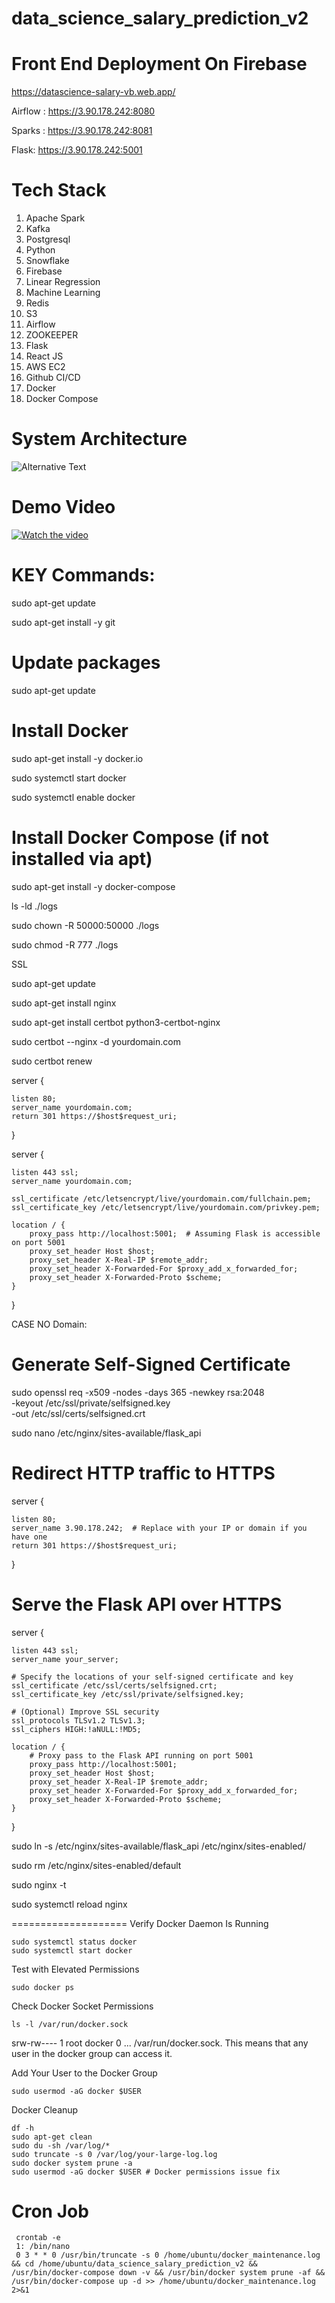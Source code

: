 # data_science_salary_prediction_v2

Front End Deployment On Firebase
==============================
https://datascience-salary-vb.web.app/

Airflow : https://3.90.178.242:8080

Sparks : https://3.90.178.242:8081

Flask: https://3.90.178.242:5001

Tech Stack
================
1. Apache Spark
2. Kafka
3. Postgresql
4. Python
5. Snowflake
6. Firebase
7. Linear Regression
8. Machine Learning
9. Redis
10. S3
11. Airflow
12. ZOOKEEPER
13. Flask
14. React JS
15. AWS EC2
16. Github CI/CD
17. Docker
18. Docker Compose



System Architecture
================

![Alternative Text](https://datascience-salary-vb.web.app/static/media/diagram4.b99fdf0c9c41947d165a.png "Optional Title")



Demo Video
================
[![Watch the video](http://img.youtube.com/vi/1Ca0Y4s37ls/0.jpg)]("https://www.youtube.com/watch?v=1Ca0Y4s37ls)


KEY Commands:
================
sudo apt-get update

sudo apt-get install -y git

# Update packages

sudo apt-get update

# Install Docker

sudo apt-get install -y docker.io

sudo systemctl start docker

sudo systemctl enable docker

# Install Docker Compose (if not installed via apt)

sudo apt-get install -y docker-compose


ls -ld ./logs

sudo chown -R 50000:50000 ./logs

sudo chmod -R 777 ./logs


SSL

sudo apt-get update

sudo apt-get install nginx

sudo apt-get install certbot python3-certbot-nginx

sudo certbot --nginx -d yourdomain.com

sudo certbot renew

server {

    listen 80;
    server_name yourdomain.com;
    return 301 https://$host$request_uri;
}

server {

    listen 443 ssl;
    server_name yourdomain.com;

    ssl_certificate /etc/letsencrypt/live/yourdomain.com/fullchain.pem;
    ssl_certificate_key /etc/letsencrypt/live/yourdomain.com/privkey.pem;

    location / {
        proxy_pass http://localhost:5001;  # Assuming Flask is accessible on port 5001
        proxy_set_header Host $host;
        proxy_set_header X-Real-IP $remote_addr;
        proxy_set_header X-Forwarded-For $proxy_add_x_forwarded_for;
        proxy_set_header X-Forwarded-Proto $scheme;
    }
}

CASE NO Domain:

# Generate Self-Signed Certificate

sudo openssl req -x509 -nodes -days 365 -newkey rsa:2048 \
  -keyout /etc/ssl/private/selfsigned.key \
  -out /etc/ssl/certs/selfsigned.crt


sudo nano /etc/nginx/sites-available/flask_api

# Redirect HTTP traffic to HTTPS

server {

    listen 80;
    server_name 3.90.178.242;  # Replace with your IP or domain if you have one
    return 301 https://$host$request_uri;
}

# Serve the Flask API over HTTPS

server {

    listen 443 ssl;
    server_name your_server;

    # Specify the locations of your self-signed certificate and key
    ssl_certificate /etc/ssl/certs/selfsigned.crt;
    ssl_certificate_key /etc/ssl/private/selfsigned.key;

    # (Optional) Improve SSL security
    ssl_protocols TLSv1.2 TLSv1.3;
    ssl_ciphers HIGH:!aNULL:!MD5;

    location / {
        # Proxy pass to the Flask API running on port 5001
        proxy_pass http://localhost:5001;
        proxy_set_header Host $host;
        proxy_set_header X-Real-IP $remote_addr;
        proxy_set_header X-Forwarded-For $proxy_add_x_forwarded_for;
        proxy_set_header X-Forwarded-Proto $scheme;
    }
}


sudo ln -s /etc/nginx/sites-available/flask_api /etc/nginx/sites-enabled/

sudo rm /etc/nginx/sites-enabled/default

sudo nginx -t

sudo systemctl reload nginx


====================
Verify Docker Daemon Is Running

```
sudo systemctl status docker
sudo systemctl start docker
```
 Test with Elevated Permissions

 ```
 sudo docker ps
 ```

Check Docker Socket Permissions

```
ls -l /var/run/docker.sock

```
srw-rw---- 1 root docker 0 ... /var/run/docker.sock. This means that any user in the docker group can access it.

Add Your User to the Docker Group

```
sudo usermod -aG docker $USER
```

Docker Cleanup

```
df -h
sudo apt-get clean
sudo du -sh /var/log/*
sudo truncate -s 0 /var/log/your-large-log.log
sudo docker system prune -a
sudo usermod -aG docker $USER # Docker permissions issue fix
```

# Cron Job

```
 crontab -e
 1: /bin/nano
 0 3 * * 0 /usr/bin/truncate -s 0 /home/ubuntu/docker_maintenance.log && cd /home/ubuntu/data_science_salary_prediction_v2 && /usr/bin/docker-compose down -v && /usr/bin/docker system prune -af && /usr/bin/docker-compose up -d >> /home/ubuntu/docker_maintenance.log 2>&1
```
